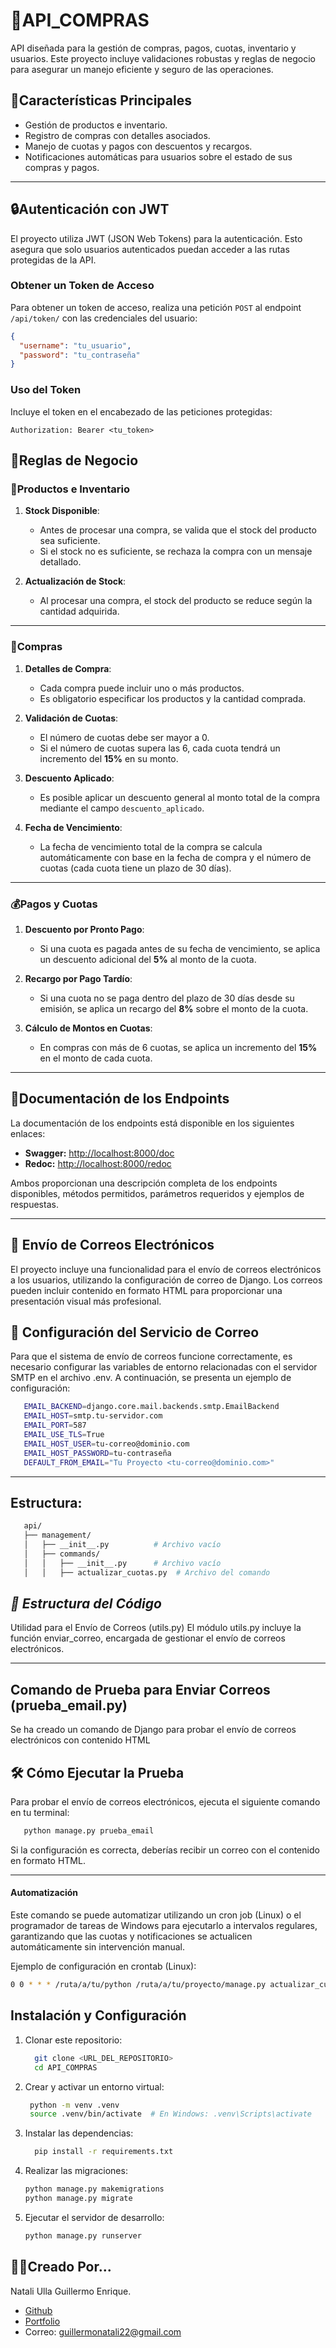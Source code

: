 # **💸API_COMPRAS**

API diseñada para la gestión de compras, pagos, cuotas, inventario y usuarios. Este proyecto incluye validaciones robustas y reglas de negocio para asegurar un manejo eficiente y seguro de las operaciones.

## **🌟Características Principales**
- Gestión de productos e inventario.
- Registro de compras con detalles asociados.
- Manejo de cuotas y pagos con descuentos y recargos.
- Notificaciones automáticas para usuarios sobre el estado de sus compras y pagos.

---

## **🔒Autenticación con JWT**
El proyecto utiliza JWT (JSON Web Tokens) para la autenticación. Esto asegura que solo usuarios autenticados puedan acceder a las rutas protegidas de la API.

### **Obtener un Token de Acceso**
Para obtener un token de acceso, realiza una petición `POST` al endpoint `/api/token/` con las credenciales del usuario:
```json
{
  "username": "tu_usuario",
  "password": "tu_contraseña"
}
```

### **Uso del Token**
Incluye el token en el encabezado de las peticiones protegidas:
```
Authorization: Bearer <tu_token>
```

## **💼Reglas de Negocio**

### **📝Productos e Inventario**
1. **Stock Disponible**: 
   - Antes de procesar una compra, se valida que el stock del producto sea suficiente.
   - Si el stock no es suficiente, se rechaza la compra con un mensaje detallado.

2. **Actualización de Stock**:
   - Al procesar una compra, el stock del producto se reduce según la cantidad adquirida.

---

### **🛒Compras**
1. **Detalles de Compra**:
   - Cada compra puede incluir uno o más productos.
   - Es obligatorio especificar los productos y la cantidad comprada.

2. **Validación de Cuotas**:
   - El número de cuotas debe ser mayor a 0.
   - Si el número de cuotas supera las 6, cada cuota tendrá un incremento del **15%** en su monto.

3. **Descuento Aplicado**:
   - Es posible aplicar un descuento general al monto total de la compra mediante el campo `descuento_aplicado`.

4. **Fecha de Vencimiento**:
   - La fecha de vencimiento total de la compra se calcula automáticamente con base en la fecha de compra y el número de cuotas (cada cuota tiene un plazo de 30 días).

---

### **💰Pagos y Cuotas**
1. **Descuento por Pronto Pago**:
   - Si una cuota es pagada antes de su fecha de vencimiento, se aplica un descuento adicional del **5%** al monto de la cuota.

2. **Recargo por Pago Tardío**:
   - Si una cuota no se paga dentro del plazo de 30 días desde su emisión, se aplica un recargo del **8%** sobre el monto de la cuota.

3. **Cálculo de Montos en Cuotas**:
   - En compras con más de 6 cuotas, se aplica un incremento del **15%** en el monto de cada cuota.

---

## **📄Documentación de los Endpoints**
La documentación de los endpoints está disponible en los siguientes enlaces:
- **Swagger:** [http://localhost:8000/doc](http://localhost:8000/doc)
- **Redoc:** [http://localhost:8000/redoc](http://localhost:8000/redoc)

Ambos proporcionan una descripción completa de los endpoints disponibles, métodos permitidos, parámetros requeridos y ejemplos de respuestas.

---

## **📧 Envío de Correos Electrónicos**
El proyecto incluye una funcionalidad para el envío de correos electrónicos a los usuarios, utilizando la configuración de correo de Django. Los correos pueden incluir contenido en formato HTML para proporcionar una presentación visual más profesional.

## **🚀 Configuración del Servicio de Correo**
Para que el sistema de envío de correos funcione correctamente, es necesario configurar las variables de entorno relacionadas con el servidor SMTP en el archivo .env. A continuación, se presenta un ejemplo de configuración:
```bash
   EMAIL_BACKEND=django.core.mail.backends.smtp.EmailBackend
   EMAIL_HOST=smtp.tu-servidor.com
   EMAIL_PORT=587
   EMAIL_USE_TLS=True
   EMAIL_HOST_USER=tu-correo@dominio.com
   EMAIL_HOST_PASSWORD=tu-contraseña
   DEFAULT_FROM_EMAIL="Tu Proyecto <tu-correo@dominio.com>"
```
---

## **Estructura:**
```bash
   api/
   ├── management/
   │   ├── __init__.py          # Archivo vacío
   │   ├── commands/
   │   │   ├── __init__.py      # Archivo vacío
   │   │   ├── actualizar_cuotas.py  # Archivo del comando
```

## *🔧 Estructura del Código*
Utilidad para el Envío de Correos (utils.py)
El módulo utils.py incluye la función enviar_correo, encargada de gestionar el envío de correos electrónicos.

---

## Comando de Prueba para Enviar Correos (prueba_email.py)
Se ha creado un comando de Django para probar el envío de correos electrónicos con contenido HTML

## **🛠 Cómo Ejecutar la Prueba**
Para probar el envío de correos electrónicos, ejecuta el siguiente comando en tu terminal:

```bash
   python manage.py prueba_email
```
Si la configuración es correcta, deberías recibir un correo con el contenido en formato HTML.

---

#### **Automatización**
Este comando se puede automatizar utilizando un cron job (Linux) o el programador de tareas de Windows para ejecutarlo a intervalos regulares, garantizando que las cuotas y notificaciones se actualicen automáticamente sin intervención manual.

Ejemplo de configuración en crontab (Linux):
```bash
0 0 * * * /ruta/a/tu/python /ruta/a/tu/proyecto/manage.py actualizar_cuotas
```

## **Instalación y Configuración**
1. Clonar este repositorio:
   ```bash
     git clone <URL_DEL_REPOSITORIO>
     cd API_COMPRAS
   ```
2. Crear y activar un entorno virtual:
   ```bash
    python -m venv .venv
    source .venv/bin/activate  # En Windows: .venv\Scripts\activate
   ```
3. Instalar las dependencias:
   ```bash
     pip install -r requirements.txt
   ```
4. Realizar las migraciones:
     ```bash
     python manage.py makemigrations
     python manage.py migrate
     ```
5. Ejecutar el servidor de desarrollo:
     ```bash
     python manage.py runserver
     ```
## **💪🏼Creado Por...**
Natali Ulla Guillermo Enrique. 
- [Github](https://github.com/guille-nat)
- [Portfolio](https://nataliullacoder.com/)
- Correo: guillermonatali22@gmail.com

  
